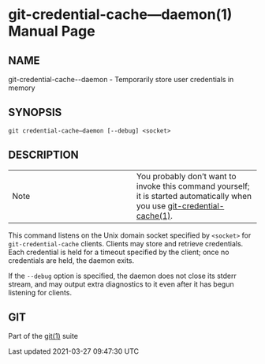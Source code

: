 # git-credential-cache—​daemon(1) Manual Page

## NAME

git-credential-cache--daemon - Temporarily store user credentials in memory

## SYNOPSIS

    git credential-cache—​daemon [--debug] <socket>

## DESCRIPTION

<table><colgroup><col style="width: 50%" /><col style="width: 50%" /></colgroup><tbody><tr class="odd"><td><div class="title">Note</div></td><td>You probably don’t want to invoke this command yourself; it is started automatically when you use <a href="git-credential-cache.html">git-credential-cache(1)</a>.</td></tr></tbody></table>

This command listens on the Unix domain socket specified by `<socket>` for `git-credential-cache` clients. Clients may store and retrieve credentials. Each credential is held for a timeout specified by the client; once no credentials are held, the daemon exits.

If the `--debug` option is specified, the daemon does not close its stderr stream, and may output extra diagnostics to it even after it has begun listening for clients.

## GIT

Part of the [git(1)](git.html) suite

Last updated 2021-03-27 09:47:30 UTC
